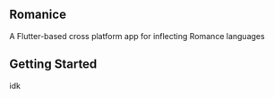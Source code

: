 ## Romanice
A Flutter-based cross platform app for inflecting Romance languages
## Getting Started
idk